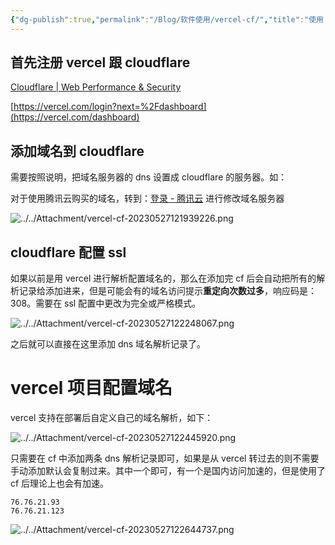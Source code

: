 ```yaml
---
{"dg-publish":true,"permalink":"/Blog/软件使用/vercel-cf/","title":"使用 vercel + cloudflare 管理域名","tags":["Blog/vercel"],"noteIcon":"1","created":"2023-05-27T12:17:17+08:00","updated":""}
---
```



## 首先注册 vercel 跟 cloudflare

[Cloudflare | Web Performance & Security](https://dash.cloudflare.com/)

[https://vercel.com/login?next=%2Fdashboard](https://vercel.com/dashboard)

## 添加域名到 cloudflare 

需要按照说明，把域名服务器的 dns 设置成 cloudflare 的服务器。如：

对于使用腾讯云购买的域名，转到：[登录 - 腾讯云](https://console.cloud.tencent.com/domain/all-domain) 进行修改域名服务器

![../../Attachment/vercel-cf-20230527121939226.png](/img/user/Attachment/vercel-cf-20230527121939226.png)

## cloudflare 配置 ssl

如果以前是用 vercel 进行解析配置域名的，那么在添加完 cf 后会自动把所有的解析记录给添加进来，但是可能会有的域名访问提示**重定向次数过多**，响应码是：308。需要在 ssl 配置中更改为完全或严格模式。

![../../Attachment/vercel-cf-20230527122248067.png](/img/user/Attachment/vercel-cf-20230527122248067.png)

之后就可以直接在这里添加 dns 域名解析记录了。
# vercel 项目配置域名

vercel 支持在部署后自定义自己的域名解析，如下：

![../../Attachment/vercel-cf-20230527122445920.png](/img/user/Attachment/vercel-cf-20230527122445920.png)


只需要在 cf 中添加两条 dns 解析记录即可，如果是从 vercel 转过去的则不需要手动添加默认会复制过来。其中一个即可，有一个是国内访问加速的，但是使用了 cf 后理论上也会有加速。


```
76.76.21.93
76.76.21.123
```


![../../Attachment/vercel-cf-20230527122644737.png](/img/user/Attachment/vercel-cf-20230527122644737.png)

